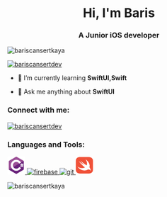 <h1 align="center">Hi, I'm Baris</h1>
<h3 align="center">A Junior iOS developer</h3>

<p align="left"> <img src="https://komarev.com/ghpvc/?username=bariscansertkaya&label=Profile%20views&color=0e75b6&style=flat" alt="bariscansertkaya" /> </p>

<p align="left"> <a href="https://twitter.com/bariscansertdev" target="blank"><img src="https://img.shields.io/twitter/follow/bariscansertdev?logo=twitter&style=for-the-badge" alt="bariscansertdev" /></a> </p>

- 🌱 I’m currently learning **SwiftUI,Swift**

- 💬 Ask me anything about **SwiftUI**


<h3 align="left">Connect with me:</h3>
<p align="left">
<a href="https://twitter.com/bariscansertdev" target="blank"><img align="center" src="https://raw.githubusercontent.com/rahuldkjain/github-profile-readme-generator/master/src/images/icons/Social/twitter.svg" alt="bariscansertdev" height="30" width="40" /></a>
</p>

<h3 align="left">Languages and Tools:</h3>
<p align="left"> <a href="https://www.w3schools.com/cs/" target="_blank" rel="noreferrer"> <img src="https://raw.githubusercontent.com/devicons/devicon/master/icons/csharp/csharp-original.svg" alt="csharp" width="40" height="40"/> </a> <a href="https://firebase.google.com/" target="_blank" rel="noreferrer"> <img src="https://www.vectorlogo.zone/logos/firebase/firebase-icon.svg" alt="firebase" width="40" height="40"/> </a> <a href="https://git-scm.com/" target="_blank" rel="noreferrer"> <img src="https://www.vectorlogo.zone/logos/git-scm/git-scm-icon.svg" alt="git" width="40" height="40"/> </a> <a href="https://developer.apple.com/swift/" target="_blank" rel="noreferrer"> <img src="https://raw.githubusercontent.com/devicons/devicon/master/icons/swift/swift-original.svg" alt="swift" width="40" height="40"/> </a> </p>

<p><img align="center" src="https://github-readme-stats.vercel.app/api/top-langs?username=bariscansertkaya&show_icons=true&locale=en&layout=compact" alt="bariscansertkaya" /></p>
